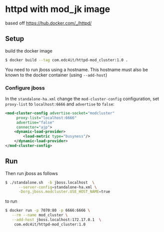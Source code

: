 # httpd with mod_jk image

based off https://hub.docker.com/_/httpd/

## Setup

build the docker image

```bash
$ docker build --tag com.edc4it/httpd-mod_cluster:1.0 .
```
You need to run jboss using a hostname. This hostname must also be known to the docker
container (using `--add-host`)


### Configure jboss

In the `standalone-ha.xml` change the `mod-cluster-config` configuration,
set  `proxy-list` to `localhost:6666` and  `advertise` to `false`:

```xml
<mod-cluster-config advertise-socket="modcluster"
     proxy-list="localhost:6666"
     advertise="false"
     connector="ajp">
    <dynamic-load-provider>
        <load-metric type="busyness"/>
    </dynamic-load-provider>
</mod-cluster-config>
```

## Run
Then run jboss as follows

```bash
$ ./standalone.sh  -b jboss.localhost  \
      --server-config=standalone-ha.xml \
      -Dorg.jboss.modcluster.USE_HOST_NAME=true
```

to run

```bash
$ docker run -p 7070:80 -p 6666:6666 \
   --rm --name mod_cluster \
   --add-host jboss.localhost:172.17.0.1  \
    com.edc4it/httpd-mod_cluster:1.0
```
